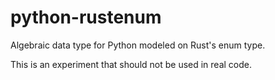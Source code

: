 python-rustenum
===============

Algebraic data type for Python modeled on Rust's enum type.

This is an experiment that should not be used in real code.
